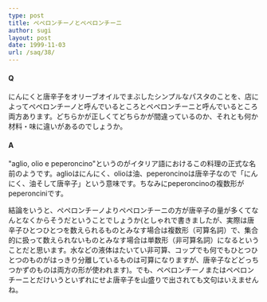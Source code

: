 ```yaml
---
type: post
title: ペペロンチーノとペペロンチーニ
author: sugi
layout: post
date: 1999-11-03
url: /saq/38/
---
```

#### Q

にんにくと唐辛子をオリーブオイルでまぶしたシンプルなパスタのことを、店によってぺペロンチーノと呼んでいるところとペペロンチーニと呼んでいるところ両方あります。どちらかが正しくてどちらかが間違っているのか、それとも何か材料・味に違いがあるのでしょうか。

#### A

"aglio, olio e peperoncino"というのがイタリア語におけるこの料理の正式な名前のようです。aglioはにんにく、olioは油、peperoncinoは唐辛子なので「にんにく、油そして唐辛子」という意味です。ちなみにpeperoncinoの複数形がpeperonciniです。

結論をいうと、ぺペロンチーノよりペペロンチーニの方が唐辛子の量が多くてなんとなくからそうだということでしょうか(としゃれで書きましたが、実際は唐辛子ひとつひとつを数えられるものとみなす場合は複数形（可算名詞）で、集合的に扱って数えられないものとみなす場合は単数形（非可算名詞）になるということだと思います。水などの液体はたいてい非可算、コップでも何でもひとつひとつのものがはっきり分離しているものは可算になりますが、唐辛子などどっちつかずのものは両方の形が使われます)。でも、ペペロンチーノまたはペペロンチーニとだけいうといずれにせよ唐辛子を山盛りで出されても文句はいえませんね。

